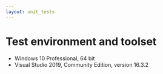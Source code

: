 ```yaml
---
layout: unit_tests
---
```


# Test environment and toolset 

* Windows 10 Professional, 64 bit
* Visual Studio 2019, Community Edition, version 16.3.2
